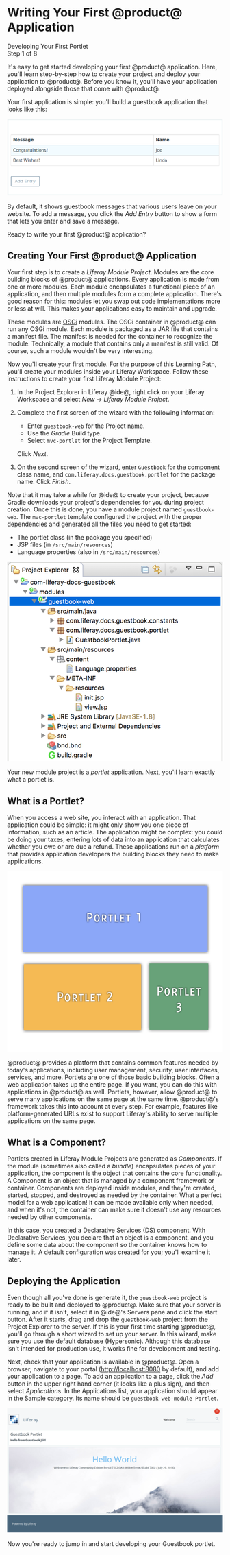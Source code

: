 # Writing Your First @product@ Application [](id=writing-your-first-liferay-application)

<div class="learn-path-step">
    <p>Developing Your First Portlet<br>Step 1 of 8</p>
</div>

It's easy to get started developing your first @product@ application. Here, 
you'll learn step-by-step how to create your project and deploy your application 
to @product@. Before you know it, you'll have your application deployed 
alongside those that come with @product@. 

Your first application is simple: you'll build a guestbook application that 
looks like this: 

![Figure x: You'll create this simple application.](../../../images/first-guestbook-portlet.png)

By default, it shows guestbook messages that various users leave on your 
website. To add a message, you click the *Add Entry* button to show a form that
lets you enter and save a message. 

Ready to write your first @product@ application?

## Creating Your First @product@ Application [](id=creating-your-first-liferay-application)

Your first step is to create a *Liferay Module Project*. Modules are the core 
building blocks of @product@ applications. Every application is made from one or 
more modules. Each module encapsulates a functional piece of an application, and 
then multiple modules form a complete application. There's good reason for this: 
modules let you swap out code implementations more or less at will. This makes 
your applications easy to maintain and upgrade.  

These modules are 
[OSGi](https://www.osgi.org/) modules. The OSGi container in @product@ can run 
any OSGi module. Each module is packaged as a JAR file that contains a manifest 
file. The manifest is needed for the container to recognize the module. 
Technically, a module that contains only a manifest is still valid. Of course, 
such a module wouldn't be very interesting. 

Now you'll create your first module. For the purpose of this Learning Path, 
you'll create your modules inside your Liferay Workspace. Follow these 
instructions to create your first Liferay Module Project: 

1.  In the Project Explorer in Liferay @ide@, right click on your Liferay 
    Workspace and select *New* &rarr; *Liferay Module Project*. 

2.  Complete the first screen of the wizard with the following information: 

    - Enter `guestbook-web` for the Project name. 
    - Use the *Gradle* Build type.
    - Select `mvc-portlet` for the Project Template. 

    Click *Next*. 

5.  On the second screen of the wizard, enter `Guestbook` for the component 
    class name, and `com.liferay.docs.guestbook.portlet` for the package name. 
    Click *Finish*. 

Note that it may take a while for @ide@ to create your project, because Gradle 
downloads your project's dependencies for you during project creation. Once this 
is done, you have a module project named `guestbook-web`. The `mvc-portlet` 
template configured the project with the proper dependencies and generated all 
the files you need to get started: 

- The portlet class (in the package you specified)
- JSP files (in `/src/main/resources`)
- Language properties (also in `/src/main/resources`)

![Figure x: Your new module project appears in your Liferay Workspace's `modules` folder.](../../../images/guestbook-web-project.png)

Your new module project is a *portlet* application. Next, you'll learn exactly 
what a portlet is. 

## What is a Portlet? [](id=what-is-a-portlet)

When you access a web site, you interact with an application. That application
could be simple: it might only show you one piece of information, such as an
article. The application might be complex: you could be doing your taxes,
entering lots of data into an application that calculates whether you owe or
are due a refund. These applications run on a *platform* that provides
application developers the building blocks they need to make applications.

![Figure x: Many Liferay applications can run at the same time on the same page.](../../../images/portlet-applications.png)

@product@ provides a platform that contains common features needed by today's
applications, including user management, security, user interfaces, services, 
and more. Portlets are one of those basic building blocks. Often a web 
application takes up the entire page. If you want, you can do this with 
applications in @product@ as well. Portlets, however, allow @product@ to serve 
many applications on the same page at the same time. @product@'s framework takes 
this into account at every step. For example, features like platform-generated 
URLs exist to support Liferay's ability to serve multiple applications on the 
same page. 

## What is a Component? [](id=what-is-a-component)

Portlets created in Liferay Module Projects are generated as *Components*. If 
the module (sometimes also called a *bundle*) encapsulates pieces of your 
application, the component is the object that contains the core functionality. A 
Component is an object that is managed by a component framework or container. 
Components are deployed inside modules, and they're created, started, stopped,
and destroyed as needed by the container. What a perfect model for a web
application! It can be made available only when needed, and when it's not, the
container can make sure it doesn't use any resources needed by other components. 

In this case, you created a Declarative Services (DS) component. With 
Declarative Services, you declare that an object is a component, and you define 
some data about the component so the container knows how to manage it. A default 
configuration was created for you; you'll examine it later. 

## Deploying the Application [](id=deploying-the-application)

Even though all you've done is generate it, the `guestbook-web` project is ready 
to be built and deployed to @product@. Make sure that your server is running, 
and if it isn't, select it in @ide@'s Servers pane and click the start button. 
After it starts, drag and drop the `guestbook-web` project from the Project 
Explorer to the server. If this is your first time starting @product@, you'll go 
through a short wizard to set up your server. In this wizard, make sure you use 
the default database (Hypersonic). Although this database isn't intended for 
production use, it works fine for development and testing. 

<!-- Needs an image here showing the drag and drop, because it's not intuitive
unless you see it. -Rich -->

Next, check that your application is available in @product@. Open a browser,
navigate to your portal ([http://localhost:8080](http://localhost:8080) by
default), and add your application to a page. To add an application to a page,
click the *Add* button in the upper right hand corner (it looks like a plus 
sign), and then select *Applications*. In the Applications list, your 
application should appear in the Sample category. Its name should be 
`guestbook-web-module Portlet`. 

![Figure x: This is the default Liferay homepage. It contains several portlets, including the initial version of the Guestbook application that you created.](../../../images/default-portlet-application.png)

Now you're ready to jump in and start developing your Guestbook portlet. 
